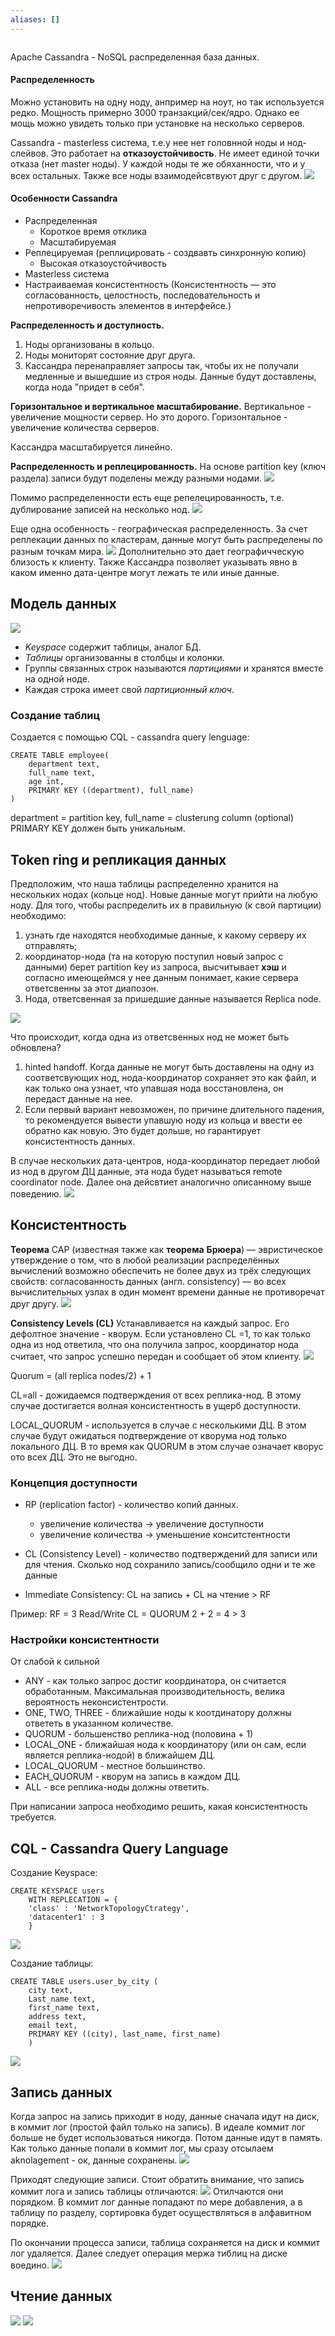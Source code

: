 ```yaml
---
aliases: []
---
```

```py

```

Apache Cassandra - NoSQL распределенная база данных.

#### Распределенность
Можно установить на одну ноду, анпример на ноут, но так используется редко. Мощность примерно 3000 транзакций/сек/ядро. Однако ее мощь можно увидеть только при установке на несколько серверов.

Cassandra - masterless система, т.е.у нее нет головнной ноды и нод-слейвов. Это работает на **отказоустойчивость**. Не имеет единой точки отказа (нет master ноды). У каждой ноды те же обяханности, что и у всех остальных. Также все ноды взаимодейсвтвуют друг с другом.
![](https://i.imgur.com/BKNOnY8.png)

#### Особенности Cassandra
* Распределенная
	* Короткое время отклика
	* Масштабируемая
* Реплецируемая (реплицировать - создвавть синхронную копию)
	* Высокая отказоустойчивость
* Masterless система
* Настраиваемая консистентность (Консистентность — это согласованность, целостность, последовательность и непротиворечивость элементов в интерфейсе.)

**Распределенность и доступность.**
1. Ноды организованы в кольцо.
2. Ноды мониторят состояние друг друга.
3. Кассандра перенаправляет запросы так, чтобы их не получали медленные и вышедшие из строя ноды. Данные будут доставлены, когда нода "придет в себя".

**Горизонтальное и вертикальное масштабирование.**
Вертикальное - увеличение мощности сервер. Но это дорого.
Горизонтальное - увеличение количества серверов.

Кассандра масштабируется линейно.

**Распределенность и реплецированность.**
На основе partition key (ключ раздела) записи будут поделены между разными нодами.
![](https://i.imgur.com/isreobR.png)

Помимо распределенности есть еще репелецированность, т.е. дублирование записей на несколько нод.
![](https://i.imgur.com/2XWvLwY.png)

Еще одна особенность - географическая распределенность. За счет реплекации данных по кластерам, данные могут быть распределены по разным точкам мира.
![](https://i.imgur.com/Nzb5V5P.png)
Дополнительно это дает географичческую близость к клиенту.
Также Кассандра позволяет указывать явно в каком именно дата-центре могут лежать те или иные данные.


## Модель данных
![](https://i.imgur.com/WKbjjCN.png)
- *Keyspace* содержит таблицы, аналог БД.
- *Таблицы* организованны в столбцы и колонки.
- Группы связанных строк называются *партициями* и хранятся вместе на одной ноде.
- Каждая строка имеет свой *партиционный ключ*.

### Создание таблиц
Создается с помощью CQL - cassandra query lenguage:
```cql
CREATE TABLE employee(
	department text,
	full_name text,
	age int,
	PRIMARY KEY ((department), full_name)
)
```
department = partition key,
full_name = clusterung column (optional) 
PRIMARY KEY должен быть уникальным.

## Token ring и репликация данных

Предположим, что наша таблицы распределенно хранится на нескольких нодах (кольце нод). Новые данные могут прийти на любую ноду. Для того, чтобы распределить их в правильную (к свой партиции) необходимо:
1) узнать где находятся необходимые данные, к какому серверу их отправлять;
2) координатор-нода (та на которую поступил новый запрос с данными) берет partition key из запроса, высчитывает **хэш** и согласно имеющеймся у нее данным понимает, какие сервера ответсвенны за этот диапозон.
3) Нода, ответсвенная за пришедшие данные называется Replica node.

![](https://i.imgur.com/yPRqaHv.png)

Что происходит, когда одна из ответсвенных нод не может быть обновлена?
1. hinted handoff. Когда данные не могут быть доставлены на одну из соответсвующих нод, нода-координатор сохраняет это как файл, и как только она узнает, что упавшая нода восстановлена, он передаст данные на нее.
2. Если первый вариант невозможен, по причине длительного падения, то рекомендуется вывести упавшую ноду из кольца и ввести ее обратно как новую. Это будет дольше, но гарантирует консистентность данных.

В случае нескольких дата-центров, нода-координатор передает любой из нод в другом ДЦ данные, эта нода будет называться remote coordinator node. Далее она дейсвтиет аналогично описанному выше поведению.
![](https://i.imgur.com/eK1jvjF.png)


## Консистентность
**Теорема** CAР (известная также как **теорема** **Брюера**) — эвристическое утверждение о том, что в любой реализации распределённых вычислений возможно обеспечить не более двух из трёх следующих свойств: согласованность данных (англ. consistency) — во всех вычислительных узлах в один момент времени данные не противоречат друг другу.
![](https://s3.amazonaws.com/geekbrains-uploads/geekbrains/public/ckeditor_assets/pictures/2486/content_hx8h0.png)

**Consistency Levels (CL)**
Устанавливается на каждый запрос. Его дефолтное значение - кворум.
Если установлено CL =1, то как только одна из нод ответила, что она получила запрос, координатор нода считает, что запрос успешно передан и сообщает об этом клиенту.
![](https://i.imgur.com/g5delst.png)

Quorum = (all replica nodes/2) + 1

CL=all - дожидаемся подтверждения от всех реплика-нод. В этому случае достигается волная консистентность в ущерб доступности.

LOCAL_QUORUM - используется в случае с несколькими ДЦ. В этом случае будут ожидаться подтверждение от кворума нод только локального ДЦ. В то время как QUORUM в этом случае означает кворус ото всех ДЦ. Это не выгодно.


### Концепция доступности
- RP (replication factor) - количество копий данных.
	- увеличение количества -> увеличение доступности
	- увеличение количества -> уменьшение конситстентности

-  CL (Consistency Level) - количество подтверждений для записи или для чтения. Сколько нод сохранило запись/сообщило одни и те же данные
-  Immediate Consistency: CL на запись + CL на чтение > RF

Пример:
RF = 3
Read/Write CL = QUORUM
2 + 2 = 4 > 3

### Настройки консистентности

От слабой к сильной
- ANY - как только запрос достиг координатора, он считается обработанным. Максимальная производительность, велика вероятность неконсистентрости.
- ONE, TWO, THREE - ближайшие ноды к коотдинатору должны ответеть в указанном количестве.
- QUORUM - большенство реплика-нод (половина + 1)
- LOCAL_ONE - ближайшая нода к координатору (или он сам, если является реплика-нодой) в ближайшем ДЦ.
- LOCAL_QUORUM - местное большинство.
- EACH_QUORUM - кворум на запись в каждом ДЦ.
- ALL - все реплика-ноды должны ответить.

При написании запроса необходимо решить, какая консистентность требуется. 

## CQL - Cassandra Query Language
Создание Keyspace:
```CQL
CREATE KEYSPACE users
	WITH REPLECATION = {
	'class' : 'NetworkTopologyCtrategy',
	'datacenter1' : 3
	}
```
![](https://i.imgur.com/hlc5KSs.png)

Создание таблицы:
```CQL
CREATE TABLE users.user_by_city (
	city text,
	Last_name text,
	first_name text,
	address text,
	email text,
	PRIMARY KEY ((city), last_name, first_name)
	)
```
![](https://i.imgur.com/GJIoWa1.png)


## Запись данных
Когда запрос на запись приходит в ноду, данные сначала идут на диск, в коммит лог (простой файл только на запись). В идеале коммит лог больше не будет использоваться никогда. Потом данные идут в память. Как только данные попали в коммит лог, мы сразу отсылаем aknolagement - ок, данные сохранены.
![](https://i.imgur.com/O3AL4Xj.png)

Приходят следующие записи. Стоит обратить внимание, что запись коммит лога и запись таблицы отличаются:
![](https://i.imgur.com/5XouYgt.png)
Отилчаются они порядком. В коммит лог данные попадают по мере добавления, а в таблицу по разделу, сортировка будет осуществляться в алфавитном порядке.

По окончании процесса записи, таблица сохраняется на диск и коммит лог удаляется. Далее следует операция мержа тиблиц на диске воедино.
![](https://i.imgur.com/pwPtbXv.png)

## Чтение данных
![](https://i.imgur.com/xW23KvX.png)
![](https://i.imgur.com/Q8NIglz.png)

